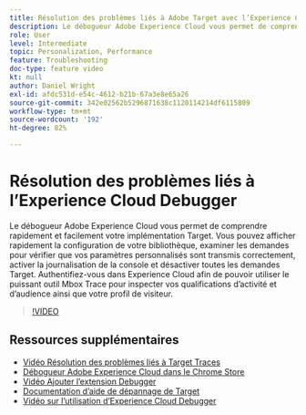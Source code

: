 ```yaml
---
title: Résolution des problèmes liés à Adobe Target avec l’Experience Cloud Debugger
description: Le débogueur Adobe Experience Cloud vous permet de comprendre rapidement et facilement votre implémentation Target. Vous pouvez afficher rapidement la configuration de votre bibliothèque, examiner les demandes pour vérifier que vos paramètres personnalisés sont transmis correctement, activer la journalisation de la console et désactiver toutes les demandes Target. Authentifiez-vous dans Experience Cloud afin de pouvoir utiliser le puissant outil Mbox Trace pour inspecter vos qualifications d’activité et d’audience ainsi que votre profil de visiteur.
role: User
level: Intermediate
topic: Personalization, Performance
feature: Troubleshooting
doc-type: feature video
kt: null
author: Daniel Wright
exl-id: afdc531d-e54c-4612-b21b-67a3e8e65a26
source-git-commit: 342e02562b5296871638c1120114214df6115809
workflow-type: tm+mt
source-wordcount: '192'
ht-degree: 82%

---
```


# Résolution des problèmes liés à l’Experience Cloud Debugger

Le débogueur Adobe Experience Cloud vous permet de comprendre rapidement et facilement votre implémentation Target. Vous pouvez afficher rapidement la configuration de votre bibliothèque, examiner les demandes pour vérifier que vos paramètres personnalisés sont transmis correctement, activer la journalisation de la console et désactiver toutes les demandes Target. Authentifiez-vous dans Experience Cloud afin de pouvoir utiliser le puissant outil Mbox Trace pour inspecter vos qualifications d’activité et d’audience ainsi que votre profil de visiteur.

>[!VIDEO](https://video.tv.adobe.com/v/23115/?quality=12)

## Ressources supplémentaires

* [Vidéo Résolution des problèmes liés à Target Traces](troubleshoot-with-target-traces.md)
* [Débogueur Adobe Experience Cloud dans le Chrome Store](https://chrome.google.com/webstore/detail/adobe-experience-cloud-de/ocdmogmohccmeicdhlhhgepeaijenapj) 
* [Vidéo Ajouter l’extension Debugger](https://experienceleague.adobe.com/docs/debugger-learn/tutorials/experience-cloud-debugger/add-the-extension.html?lang=en)
* [Documentation d’aide de dépannage de Target](https://experienceleague.adobe.com/docs/target/using/troubleshoot/troubleshooting-target.html?lang=en)
* [Vidéo sur l’utilisation d’Experience Cloud Debugger](https://experienceleague.adobe.com/docs/debugger-learn/tutorials/experience-cloud-debugger/use-the-experience-cloud-debugger.html?lang=en)
